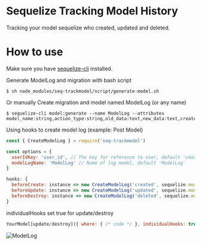 # Sequelize Tracking Model History
Tracking your model sequelize who created, updated and deleted.

# How to use
Make sure you have [sequelize-cli](https://www.npmjs.com/package/sequelize-cli) installed.

Generate ModelLog and migration with bash script
```
$ sh node_modules/seq-trackmodel/script/generate-model.sh
```
Or manually
Create migration and model named ModelLog (or any name)
```
$ sequelize-cli model:generate --name ModelLog --attributes model_name:string,action_type:string,old_data:text,new_data:text,createdby:integer
```

Using hooks to create model log (example: Post Model)
```js
const { CreateModelLog } = require('seq-trackmodel')

const options = {
  userIdKey: 'user_id', // The key for reference to user, default 'user_id'
  modelLogName: 'ModelLog' // Name of log model, default 'ModelLog'
}

hooks: {
  beforeCreate: instance => new CreateModelLog('created', sequelize.models, instance, Post, options),
  beforeUpdate: instance => new CreateModelLog('updated', sequelize.models, instance, Post, options),
  beforeDestroy: instance => new CreateModelLog('deleted', sequelize.models, instance, Post, options)
}
```

individualHooks set true for update/destroy
```js
YourModel[update/destroy]({ where: { /* code */ }, individualHooks: true })
```

![ModelLog](https://i.ibb.co/7YC5yFw/Screenshot-10.png)